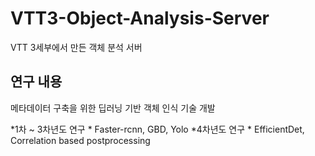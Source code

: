 # VTT3-Object-Analysis-Server
VTT 3세부에서 만든 객체 분석 서버

## 연구 내용

메타데이터 구축을 위한 딥러닝 기반 객체 인식 기술 개발

*1차 ~ 3차년도 연구
    * Faster-rcnn, GBD, Yolo
*4차년도 연구
    * EfficientDet, Correlation based postprocessing